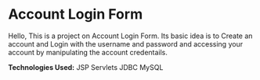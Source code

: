 # Account Login Form

Hello, This is a project on Account Login Form. Its basic idea is to Create an account and Login with the username and password 
and accessing your account by manipulating the account credentails.

**Technologies Used:**
JSP
Servlets
JDBC
MySQL



